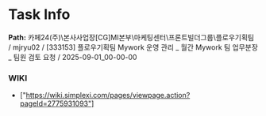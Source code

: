 # Task Info

**Path:** 카페24(주)\본사사업장\[CG]MI본부\마케팅센터\프론트빌더그룹\플로우기획팀 / mjryu02 / [333153] 플로우기획팀 Mywork 운영 관리 _ 월간 Mywork 팀 업무분장 _ 팀원 검토 요청 / 2025-09-01_00-00-00

### WIKI
- ["https://wiki.simplexi.com/pages/viewpage.action?pageId=2775931093"]


